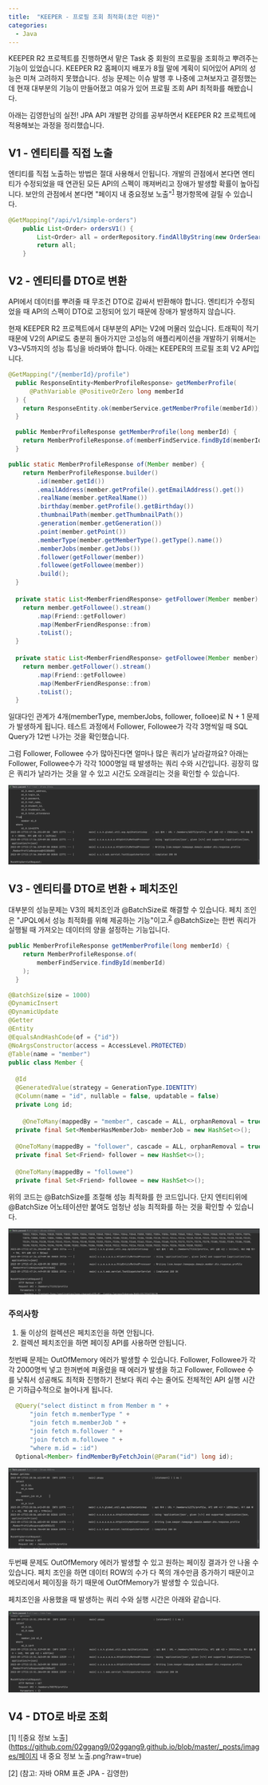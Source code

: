 ```yaml
---
title:  "KEEPER - 프로필 조회 최적화(초안 미완)"
categories:
  - Java
---
```


KEEPER R2 프로젝트를 진행하면서 맡은 Task 중 회원의 프로필을 조회하고 뿌려주는 기능이 있었습니다. KEEPER R2 홈페이지 배포가 8월 말에 계획이 되어있어 API의 성능은 미쳐 고려하지 못했습니다. 성능 문제는 이슈 발행 후 나중에 고쳐보자고 결정했는데 현재 대부분의 기능이 만들어졌고 여유가 있어 프로필 조회 API 최적화를 해봤습니다.

아래는 김영한님의 실전! JPA API 개발편 강의를 공부하면서 KEEPER R2 프로젝트에 적용해보는 과정을 정리했습니다.

## V1 - 엔티티를 직접 노출
엔티티를 직접 노출하는 방법은 절대 사용해서 안됩니다. 개발의 관점에서 본다면 엔티티가 수정되었을 때 연관된 모든 API의 스펙이 깨져버리고 장애가 발생할 확률이 높아집니다. 보안의 관점에서 본다면 "페이지 내 중요정보 노출"<sup>[1](#1)</sup> 평가항목에 걸릴 수 있습니다.

~~~java
@GetMapping("/api/v1/simple-orders")
    public List<Order> ordersV1() {
        List<Order> all = orderRepository.findAllByString(new OrderSearch());
        return all;
    }
~~~

## V2 - 엔티티를 DTO로 변환
API에서 데이터를 뿌려줄 때 무조건 DTO로 감싸서 반환해야 합니다. 엔티티가 수정되었을 때 API의 스펙이 DTO로 고정되어 있기 때문에 장애가 발생하지 않습니다. 

현재 KEEPER R2 프로젝트에서 대부분의 API는 V2에 머물러 있습니다. 트래픽이 적기 때문에 V2의 API로도 충분히 돌아가지만 고성능의 애플리케이션을 개발하기 위해서는 V3~V5까지의 성능 튜닝을 바라봐야 합니다. 아래는 KEEPER의 프로필 조회 V2 API입니다.

~~~java
@GetMapping("/{memberId}/profile")
  public ResponseEntity<MemberProfileResponse> getMemberProfile(
      @PathVariable @PositiveOrZero long memberId
  ) {
    return ResponseEntity.ok(memberService.getMemberProfile(memberId));
  }
~~~

~~~java
  public MemberProfileResponse getMemberProfile(long memberId) {
    return MemberProfileResponse.of(memberFindService.findById(memberId));
  }
~~~

~~~java
public static MemberProfileResponse of(Member member) {
    return MemberProfileResponse.builder()
        .id(member.getId()) 
        .emailAddress(member.getProfile().getEmailAddress().get()) 
        .realName(member.getRealName()) 
        .birthday(member.getProfile().getBirthday()) 
        .thumbnailPath(member.getThumbnailPath()) 
        .generation(member.getGeneration())
        .point(member.getPoint())
        .memberType(member.getMemberType().getType().name())
        .memberJobs(member.getJobs())
        .follower(getFollower(member))
        .followee(getFollowee(member))
        .build();
  }

  private static List<MemberFriendResponse> getFollower(Member member) {
    return member.getFollowee().stream()
        .map(Friend::getFollower)
        .map(MemberFriendResponse::from)
        .toList();
  }

  private static List<MemberFriendResponse> getFollowee(Member member) {
    return member.getFollower().stream()
        .map(Friend::getFollowee)
        .map(MemberFriendResponse::from)
        .toList();
  }
~~~

일대다인 관계가 4개(memberType, memberJobs, follower, folloee)로 N + 1 문제가 발생하게 됩니다. 테스트 과정에서 Follower, Followee가 각각 3명씩일 때 SQL Query가 12번 나가는 것을 확인했습니다.

그럼 Follower, Followee 수가 많아진다면 얼마나 많은 쿼리가 날라갈까요? 아래는 Follower, Followee수가 각각 1000명일 때 발생하는 쿼리 수와 시간입니다. 굉장히 많은 쿼리가 날라가는 것을 알 수 있고 시간도 오래걸리는 것을 확인할 수 있습니다.

![쿼리횟수](https://github.com/02ggang9/02ggang9.github.io/blob/master/_posts/images/V2쿼리횟수.png?raw=true)


## V3 - 엔티티를 DTO로 변환 + 페치조인
대부분의 성능문제는 V3의 페치조인과 @BatchSize로 해결할 수 있습니다. 페치 조인은 "JPQL에서 성능 최적화를 위해 제공하는 기능"이고.<sup>[2](#2)</sup> @BatchSize는 한번 쿼리가 실행될 때 가져오는 데이터의 양을 설정하는 기능입니다.

~~~java
public MemberProfileResponse getMemberProfile(long memberId) {
    return MemberProfileResponse.of(
        memberFindService.findById(memberId)
    );
  }
~~~

~~~java
@BatchSize(size = 1000)
@DynamicInsert
@DynamicUpdate
@Getter
@Entity
@EqualsAndHashCode(of = {"id"})
@NoArgsConstructor(access = AccessLevel.PROTECTED)
@Table(name = "member")
public class Member {

  @Id
  @GeneratedValue(strategy = GenerationType.IDENTITY)
  @Column(name = "id", nullable = false, updatable = false)
  private Long id;

    @OneToMany(mappedBy = "member", cascade = ALL, orphanRemoval = true)
  private final Set<MemberHasMemberJob> memberJob = new HashSet<>();

  @OneToMany(mappedBy = "follower", cascade = ALL, orphanRemoval = true)
  private final Set<Friend> follower = new HashSet<>();

  @OneToMany(mappedBy = "followee")
  private final Set<Friend> followee = new HashSet<>();
~~~

위의 코드는 @BatchSize를 조절해 성능 최적화를 한 코드입니다. 단지 엔티티위에 @BatchSize 어노테이션만 붙여도 엄청난 성능 최적화를 하는 것을 확인할 수 있습니다.

![쿼리횟수](https://github.com/02ggang9/02ggang9.github.io/blob/master/_posts/images/V3쿼리횟수-2.png?raw=true)

### 주의사항
1. 둘 이상의 컬렉션은 페치조인을 하면 안됩니다. 
2. 컬렉션 페치조인을 하면 페이징 API를 사용하면 안됩니다.

첫번째 문제는 OutOfMemory 에러가 발생할 수 있습니다. Follower, Followee가 각각 2000명씩 넣고 한꺼번에 퍼올렸을 때 에러가 발생을 하고 Follower, Followee 수를 낮춰서 성공해도 최적화 진행하기 전보다 쿼리 수는 줄어도 전체적인 API 실행 시간은 기하급수적으로 늘어나게 됩니다.

~~~java
  @Query("select distinct m from Member m " +
      "join fetch m.memberType " +
      "join fetch m.memberJob " +
      "join fetch m.follower " +
      "join fetch m.followee " +
      "where m.id = :id")
  Optional<Member> findMemberByFetchJoin(@Param("id") long id);
~~~

![쿼리횟수](https://github.com/02ggang9/02ggang9.github.io/blob/master/_posts/images/V3쿼리횟수-1.png?raw=true)


두번째 문제도 OutOfMemory 에러가 발생할 수 있고 원하는 페이징 결과가 안 나올 수 있습니다. 페치 조인을 하면 데이터 ROW의 수가 다 쪽의 개수만큼 증가하기 때문이고 메모리에서 페이징을 하기 때문에 OutOfMemory가 발생할 수 있습니다.

페치조인을 사용했을 때 발생하는 쿼리 수와 실행 시간은 아래와 같습니다.

![쿼리횟수](https://github.com/02ggang9/02ggang9.github.io/blob/master/_posts/images/V3쿼리횟수.png?raw=true)


## V4 - DTO로 바로 조회




<a name="1">[1]</a>
![중요 정보 노출](https://github.com/02ggang9/02ggang9.github.io/blob/master/_posts/images/페이지 내 중요 정보 노출.png?raw=true)

<a name="2">[2]</a> (참고: 자바 ORM 표준 JPA - 김영한)